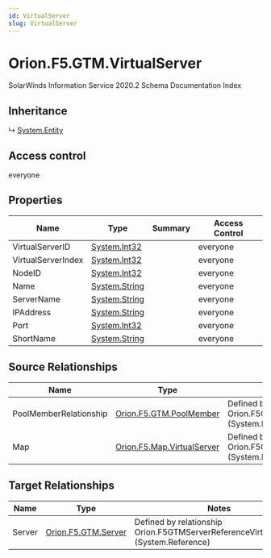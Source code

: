```yaml
---
id: VirtualServer
slug: VirtualServer
---
```


# Orion.F5.GTM.VirtualServer

SolarWinds Information Service 2020.2 Schema Documentation Index

## Inheritance

↳ [System.Entity](./../System/Entity)

## Access control

everyone

## Properties

| Name | Type | Summary | Access Control |
| ------ | ------ | ------ | ------ |
| VirtualServerID | [System.Int32](https://docs.microsoft.com/en-us/dotnet/api/system.int32) |  | everyone |
| VirtualServerIndex | [System.Int32](https://docs.microsoft.com/en-us/dotnet/api/system.int32) |  | everyone |
| NodeID | [System.Int32](https://docs.microsoft.com/en-us/dotnet/api/system.int32) |  | everyone |
| Name | [System.String](https://docs.microsoft.com/en-us/dotnet/api/system.string) |  | everyone |
| ServerName | [System.String](https://docs.microsoft.com/en-us/dotnet/api/system.string) |  | everyone |
| IPAddress | [System.String](https://docs.microsoft.com/en-us/dotnet/api/system.string) |  | everyone |
| Port | [System.Int32](https://docs.microsoft.com/en-us/dotnet/api/system.int32) |  | everyone |
| ShortName | [System.String](https://docs.microsoft.com/en-us/dotnet/api/system.string) |  | everyone |

## Source Relationships

| Name | Type | Notes |
| ------ | ------ | ------ |
| PoolMemberRelationship | [Orion.F5.GTM.PoolMember](./../Orion.F5.GTM/PoolMember) | Defined by relationship Orion.F5GTMVirtualServerReferencePoolMembers (System.Reference) |
| Map | [Orion.F5.Map.VirtualServer](./../Orion.F5.Map/VirtualServer) | Defined by relationship Orion.F5GTMVirtualServerReferenceMap (System.Reference) |

## Target Relationships

| Name | Type | Notes |
| ------ | ------ | ------ |
| Server | [Orion.F5.GTM.Server](./../Orion.F5.GTM/Server) | Defined by relationship Orion.F5GTMServerReferenceVirtualServers (System.Reference) |

